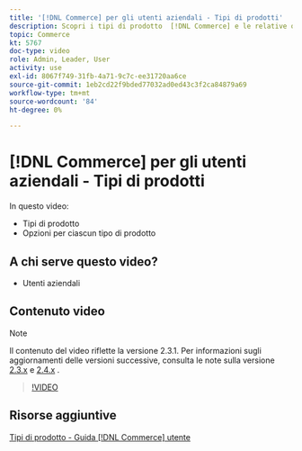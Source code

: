 ```yaml
---
title: '[!DNL Commerce] per gli utenti aziendali - Tipi di prodotti'
description: Scopri i tipi di prodotto  [!DNL Commerce] e le relative opzioni.
topic: Commerce
kt: 5767
doc-type: video
role: Admin, Leader, User
activity: use
exl-id: 8067f749-31fb-4a71-9c7c-ee31720aa6ce
source-git-commit: 1eb2cd22f9bded77032ad0ed43c3f2ca84879a69
workflow-type: tm+mt
source-wordcount: '84'
ht-degree: 0%

---
```


# [!DNL Commerce] per gli utenti aziendali - Tipi di prodotti

In questo video:

- Tipi di prodotto
- Opzioni per ciascun tipo di prodotto

## A chi serve questo video?

- Utenti aziendali

## Contenuto video

>[!NOTE]
>
>Il contenuto del video riflette la versione 2.3.1. Per informazioni sugli aggiornamenti delle versioni successive, consulta le note sulla versione [ 2.3.x](https://devdocs.magento.com/guides/v2.3/release-notes/bk-release-notes.html) e [2.4.x](https://devdocs.magento.com/guides/v2.4/release-notes/bk-release-notes.html) .

>[!VIDEO](https://video.tv.adobe.com/v/35952?quality=12&learn=on)

## Risorse aggiuntive

[Tipi di prodotto - Guida  [!DNL Commerce] utente](https://docs.magento.com/user-guide/catalog/product-types.html)
